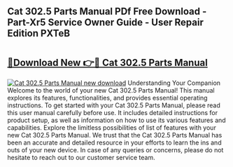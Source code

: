 ## Cat 302.5 Parts Manual PDf Free Download - Part-Xr5 Service Owner Guide - User Repair Edition PXTeB

# <h2><a href="http://cf15757.oget.top/?id=Cat+302.5+Parts+Manual">🔗Download New 👉🔴 Cat 302.5 Parts Manual</a></h2>

[![Cat 302.5 Parts Manual new download](https://i.imgur.com/5g1atiW.png)](http://cf15757.oget.top/?id=Cat+302.5+Parts+Manual)
Understanding Your Companion Welcome to the world of your new Cat 302.5 Parts Manual! This manual explores its features, functionalities, and provides essential operating instructions. To get started with your Cat 302.5 Parts Manual, please read this user manual carefully before use. It includes detailed instructions for product setup, as well as information on how to use its various features and capabilities. Explore the limitless possibilities of list of features with your new Cat 302.5 Parts Manual. We trust that the Cat 302.5 Parts Manual has been an accurate and detailed resource in your efforts to learn the ins and outs of your new device. In case of any queries or concerns, please do not hesitate to reach out to our customer service team.
